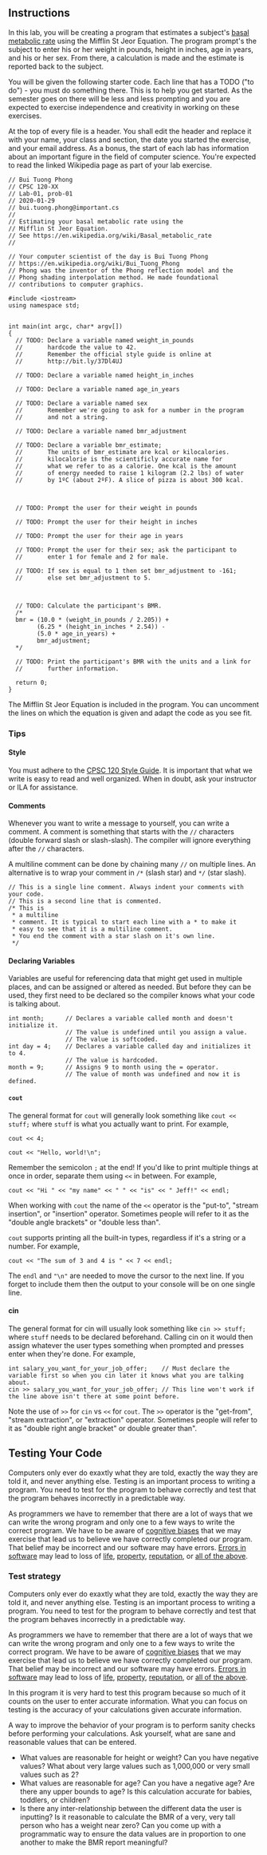 ## Instructions
In this lab, you will be creating a program that estimates a subject's [basal metabolic rate](https://en.wikipedia.org/wiki/Basal_metabolic_rate) using the Mifflin St Jeor Equation. The program prompt's the subject to enter his or her weight in pounds, height in inches, age in years, and his or her sex. From there, a calculation is made and the estimate is reported back to the subject.

You will be given the following starter code. Each line that has a TODO ("to do") - you must do something there. This is to help you get started. As the semester goes on there will be less and less prompting and you are expected to exercise independence and creativity in working on these exercises.

At the top of every file is a header. You shall edit the header and replace it with your name, your class and section, the date you started the exercise, and your email address. As a bonus, the start of each lab has information about an important figure in the field of computer science. You're expected to read the linked Wikipedia page as part of your lab exercise.

```
// Bui Tuong Phong
// CPSC 120-XX
// Lab-01, prob-01
// 2020-01-29
// bui.tuong.phong@important.cs
//
// Estimating your basal metabolic rate using the
// Mifflin St Jeor Equation.
// See https://en.wikipedia.org/wiki/Basal_metabolic_rate 
//

// Your computer scientist of the day is Bui Tuong Phong
// https://en.wikipedia.org/wiki/Bui_Tuong_Phong
// Phong was the inventor of the Phong reflection model and the
// Phong shading interpolation method. He made foundational
// contributions to computer graphics.

#include <iostream>
using namespace std;


int main(int argc, char* argv[])
{
  // TODO: Declare a variable named weight_in_pounds
  //       hardcode the value to 42.
  //       Remember the official style guide is online at
  //       http://bit.ly/37Dl4UJ

  // TODO: Declare a variable named height_in_inches

  // TODO: Declare a variable named age_in_years

  // TODO: Declare a variable named sex
  //       Remember we're going to ask for a number in the program
  //       and not a string.

  // TODO: Declare a variable named bmr_adjustment

  // TODO: Declare a variable bmr_estimate;
  //       The units of bmr_estimate are kcal or kilocalories.
  //       kilocalorie is the scientificly accurate name for 
  //       what we refer to as a calorie. One kcal is the amount
  //       of energy needed to raise 1 kilogram (2.2 lbs) of water
  //       by 1ºC (about 2ºF). A slice of pizza is about 300 kcal.



  // TODO: Prompt the user for their weight in pounds

  // TODO: Prompt the user for their height in inches

  // TODO: Prompt the user for their age in years

  // TODO: Prompt the user for their sex; ask the participant to
  //       enter 1 for female and 2 for male.

  // TODO: If sex is equal to 1 then set bmr_adjustment to -161;
  //       else set bmr_adjustment to 5.



  // TODO: Calculate the participant's BMR.
  /*
  bmr = (10.0 * (weight_in_pounds / 2.205)) +
        (6.25 * (height_in_inches * 2.54)) -
        (5.0 * age_in_years) +
        bmr_adjustment;
  */
  
  // TODO: Print the participant's BMR with the units and a link for
  //       further information.

  return 0;
}
```

The Mifflin St Jeor Equation is included in the program. You can uncomment the lines on which the equation is given and adapt the code as you see fit.

### Tips

#### Style
You must adhere to the [CPSC 120 Style Guide](https://docs.google.com/document/d/1uZtGnbQk7ktXpfruUn7pDVLMWGakIaXPJDJBEUWvZ3c/edit). It is important that what we write is easy to read and well organized. When in doubt, ask your instructor or ILA for assistance.

#### Comments
Whenever you want to write a message to yourself, you can write a comment. A comment is something that starts with the `//` characters (double forward slash or slash-slash). The compiler will ignore everything after the `//` characters.

A multiline comment can be done by chaining many `//` on multiple lines. An alternative is to wrap your comment in `/*` (slash star) and `*/` (star slash).

```
// This is a single line comment. Always indent your comments with your code.
// This is a second line that is commented.
/* This is
 * a multiline
 * comment. It is typical to start each line with a * to make it
 * easy to see that it is a multiline comment.
 * You end the comment with a star slash on it's own line.
 */
```

#### Declaring Variables
Variables are useful for referencing data that might get used in multiple places, and can be assigned or altered as needed. But before they can be used, they first need to be declared so the compiler knows what your code is talking about.
```
int month;      // Declares a variable called month and doesn't initialize it.
                // The value is undefined until you assign a value.
                // The value is softcoded.
int day = 4;    // Declares a variable called day and initializes it to 4.
                // The value is hardcoded.
month = 9;      // Assigns 9 to month using the = operator.
                // The value of month was undefined and now it is defined.
```

#### `cout`
The general format for `cout` will generally look something like `cout << stuff;` where `stuff` is what you actually want to print. For example,
```
cout << 4;

cout << "Hello, world!\n";
```
Remember the semicolon `;` at the end! If you'd like to print multiple things at once in order, separate them using `<<` in between. For example,
```
cout << "Hi " << "my name" << " " << "is" << " Jeff!" << endl;
```

When working with `cout` the name of the `<<` operator is the "put-to", "stream insertion", or "insertion" operator. Sometimes people will refer to it as the "double angle brackets" or "double less than".

`cout` supports printing all the built-in types, regardless if it's a string or a number. For example,
```
cout << "The sum of 3 and 4 is " << 7 << endl;
```

The `endl` and `"\n"` are needed to move the cursor to the next line. If you forget to include them then the output to your console will be on one single line.

#### cin
The general format for cin will usually look something like `cin >> stuff;` where `stuff` needs to be declared beforehand. Calling cin on it would then assign whatever the user types something when prompted and presses enter when they're done. For example,
```
int salary_you_want_for_your_job_offer;    // Must declare the variable first so when you cin later it knows what you are talking about.
cin >> salary_you_want_for_your_job_offer; // This line won't work if the line above isn't there at some point before.
```
Note the use of `>>` for `cin` vs `<<` for `cout`. The `>>` operator is the "get-from", "stream extraction", or "extraction" operator. Sometimes people will refer to it as "double right angle bracket" or double greater than".

## Testing Your Code
Computers only ever do exaxtly what they are told, exactly the way they are told it, and never anything else. Testing is an important process to writing a program. You need to test for the program to behave correctly and test that the program behaves incorrectly in a predictable way.

As programmers we have to remember that there are a lot of ways that we can write the wrong program and only one to a few ways to write the correct program. We have to be aware of [cognitive biases](https://en.wikipedia.org/wiki/List_of_cognitive_biases) that we may exercise that lead us to believe we have correctly completed our program. That belief may be incorrect and our software may have errors. [Errors in software](https://www.wired.com/2005/11/historys-worst-software-bugs/) may lead to loss of [life](https://www.nytimes.com/2019/03/14/business/boeing-737-software-update.html), [property](https://en.wikipedia.org/wiki/Mariner_1), [reputation](https://en.wikipedia.org/wiki/Pentium_FDIV_bug), or [all of the above](https://en.wikipedia.org/wiki/2009%E2%80%9311_Toyota_vehicle_recalls).

### Test strategy
Computers only ever do exaxtly what they are told, exactly the way they are told it, and never anything else. Testing is an important process to writing a program. You need to test for the program to behave correctly and test that the program behaves incorrectly in a predictable way.

As programmers we have to remember that there are a lot of ways that we can write the wrong program and only one to a few ways to write the correct program. We have to be aware of [cognitive biases](https://en.wikipedia.org/wiki/List_of_cognitive_biases) that we may exercise that lead us to believe we have correctly completed our program. That belief may be incorrect and our software may have errors. [Errors in software](https://www.wired.com/2005/11/historys-worst-software-bugs/) may lead to loss of [life](https://www.nytimes.com/2019/03/14/business/boeing-737-software-update.html), [property](https://en.wikipedia.org/wiki/Mariner_1), [reputation](https://en.wikipedia.org/wiki/Pentium_FDIV_bug), or [all of the above](https://en.wikipedia.org/wiki/2009%E2%80%9311_Toyota_vehicle_recalls).

In this program it is very hard to test this program because so much of it counts on the user to enter accurate information. What you can focus on testing is the accuracy of your calculations given accurate information.

A way to improve the behavior of your program is to perform sanity checks before performing your calculations. Ask yourself, what are sane and reasonable values that can be entered.
* What values are reasonable for height or weight? Can you have negative values? What about very large values such as 1,000,000 or very small values such as 2?
* What values are reasonable for age? Can you have a negative age? Are there any upper bounds to age? Is this calculation accurate for babies, toddlers, or children?
* Is there any inter-relationship between the different data the user is inputting? Is it reasonable to calculate the BMR of a very, very tall person who has a weight near zero? Can you come up with a programmatic way to ensure the data values are in proportion to one another to make the BMR report meaningful?
